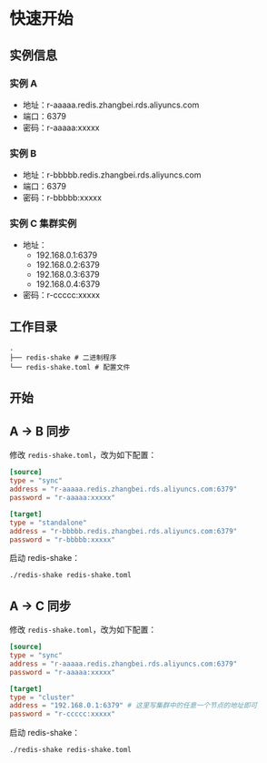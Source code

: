 # 快速开始

## 实例信息

### 实例 A

- 地址：r-aaaaa.redis.zhangbei.rds.aliyuncs.com
- 端口：6379
- 密码：r-aaaaa:xxxxx

### 实例 B

- 地址：r-bbbbb.redis.zhangbei.rds.aliyuncs.com
- 端口：6379
- 密码：r-bbbbb:xxxxx

### 实例 C 集群实例

- 地址：
    - 192.168.0.1:6379
    - 192.168.0.2:6379
    - 192.168.0.3:6379
    - 192.168.0.4:6379
- 密码：r-ccccc:xxxxx

## 工作目录

```
.
├── redis-shake # 二进制程序
└── redis-shake.toml # 配置文件
```

## 开始

## A -> B 同步

修改 `redis-shake.toml`，改为如下配置：

```toml
[source]
type = "sync"
address = "r-aaaaa.redis.zhangbei.rds.aliyuncs.com:6379"
password = "r-aaaaa:xxxxx"

[target]
type = "standalone"
address = "r-bbbbb.redis.zhangbei.rds.aliyuncs.com:6379"
password = "r-bbbbb:xxxxx"
```

启动 redis-shake：

```bash
./redis-shake redis-shake.toml
```

## A -> C 同步

修改 `redis-shake.toml`，改为如下配置：

```toml
[source]
type = "sync"
address = "r-aaaaa.redis.zhangbei.rds.aliyuncs.com:6379"
password = "r-aaaaa:xxxxx"

[target]
type = "cluster"
address = "192.168.0.1:6379" # 这里写集群中的任意一个节点的地址即可
password = "r-ccccc:xxxxx"
```

启动 redis-shake：

```bash
./redis-shake redis-shake.toml
```